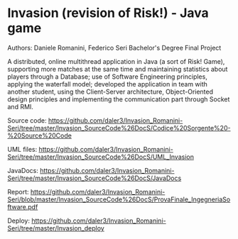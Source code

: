 # Invasion (revision of Risk!) - Java game
Authors: Daniele Romanini, Federico Seri
Bachelor's Degree Final Project

A distributed, online multithread application in Java (a sort of Risk! Game), supporting more matches at the same time and maintaining statistics about players through a Database; use of Software Engineering principles, applying the waterfall model; developed the application in team with another student, using the Client-Server architecture, Object-Oriented design principles and implementing the communication part through Socket and RMI.

Source code: https://github.com/daler3/Invasion_Romanini-Seri/tree/master/Invasion_SourceCode%26DocS/Codice%20Sorgente%20-%20Source%20Code

UML files: https://github.com/daler3/Invasion_Romanini-Seri/tree/master/Invasion_SourceCode%26DocS/UML_Invasion

JavaDocs: https://github.com/daler3/Invasion_Romanini-Seri/tree/master/Invasion_SourceCode%26DocS/JavaDocs

Report: https://github.com/daler3/Invasion_Romanini-Seri/blob/master/Invasion_SourceCode%26DocS/ProvaFinale_IngegneriaSoftware.pdf

Deploy: https://github.com/daler3/Invasion_Romanini-Seri/tree/master/Invasion_deploy
